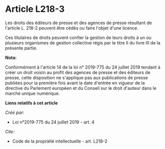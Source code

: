 # Article L218-3

Les droits des éditeurs de presse et des agences de presse résultant de l'article L. 218-2 peuvent être cédés ou faire
l'objet d'une licence. 

Ces titulaires de droits peuvent confier la gestion de leurs droits à un ou plusieurs organismes de gestion collective régis
par le titre II du livre III de la présente partie.

**Nota:**

Conformément à l'article 14 de la loi n° 2019-775 du 24 juillet 2019 tendant à créer un droit voisin au profit des agences de
presse et des éditeurs de presse, cette disposition ne s'applique pas aux publications de presse publiées pour la première
fois avant la date d'entrée en vigueur de la directive du Parlement européen et du Conseil sur le droit d'auteur dans le
marché unique numérique.

**Liens relatifs à cet article**

_Créé par_:

  - Loi n°2019-775 du 24 juillet 2019 - art. 4

_Cite_:

  - Code de la propriété intellectuelle - art. L218-2
